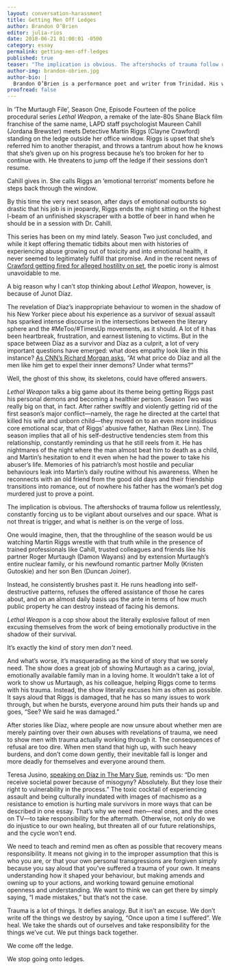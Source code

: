 ```yaml
---
layout: conversation-harassment
title: Getting Men Off Ledges
author: Brandon O’Brien
editor: julia-rios
date: 2018-06-21 01:00:01 -0500
category: essay
permalink: getting-men-off-ledges
published: true
teaser: "The implication is obvious. The aftershocks of trauma follow us relentlessly, constantly forcing us to be vigilant about ourselves and our space."
author-img: brandon-obrien.jpg
author-bio: |
  Brandon O’Brien is a performance poet and writer from Trinidad. His work has been shortlisted for the 2014 Alice Yard Prize for Art Writing and the 2014 and 2015 Small Axe Literary Competitions, and is published in _Uncanny Magazine_, _Strange Horizons_, _Reckoning_, and _New Worlds, Old Ways: Speculative Tales from the Caribbean_, among others. He is also the poetry editor of _FIYAH Magazine_.
proofread: false
---
```


In ‘The Murtaugh File’, Season One, Episode Fourteen of the police procedural series _Lethal Weapon_, a remake of the late-80s Shane Black film franchise of the same name, LAPD staff psychologist Maureen Cahill (Jordana Brewster) meets Detective Martin Riggs (Clayne Crawford) standing on the ledge outside her office window. Riggs is upset that she’s referred him to another therapist, and throws a tantrum about how he knows that she’s given up on his progress because he’s too broken for her to continue with. He threatens to jump off the ledge if their sessions don’t resume.

Cahill gives in. She calls Riggs an ‘emotional terrorist’ moments before he steps back through the window.

By this time the very next season, after days of emotional outbursts so drastic that his job is in jeopardy, Riggs ends the night sitting on the highest I-beam of an unfinished skyscraper with a bottle of beer in hand when he should be in a session with Dr. Cahill.

This series has been on my mind lately. Season Two just concluded, and while it kept offering thematic tidbits about men with histories of experiencing abuse growing out of toxicity and into emotional health, it never seemed to legitimately fulfill that promise. And in the recent news of [Crawford getting fired for alleged hostility on set](https://www.hollywoodreporter.com/live-feed/lethal-weapon-star-clayne-crawford-as-producers-scramble-recast-1109893), the poetic irony is almost unavoidable to me.

A big reason why I can’t stop thinking about _Lethal Weapon_, however, is because of Junot Díaz.

The revelation of Díaz’s inappropriate behaviour to women in the shadow of his New Yorker piece about his experience as a survivor of sexual assault has sparked intense discourse in the intersections between the literary sphere and the #MeToo/#TimesUp movements, as it should. A lot of it has been heartbreak, frustration, and earnest listening to victims. But in the space between Díaz as a survivor and Díaz as a culprit, a lot of very important questions have emerged: what does empathy look like in this instance? [As CNN’s Richard Morgan asks](https://edition.cnn.com/2018/05/08/opinions/junot-diaz-allegations-who-is-he-now-richard-morgan/index.html), “At what price do Díaz and all the men like him get to expel their inner demons? Under what terms?”

Well, the ghost of this show, its skeletons, could have offered answers.

_Lethal Weapon_ talks a big game about its theme being getting Riggs past his personal demons and becoming a healthier person. Season Two was really big on that, in fact. After rather swiftly and violently getting rid of the first season’s major conflict—namely, the rage he directed at the cartel that killed his wife and unborn child—they moved on to an even more insidious core emotional scar, that of Riggs’ abusive father, Nathan (Rex Linn). The season implies that all of his self-destructive tendencies stem from this relationship, constantly reminding us that he still reels from it. He has nightmares of the night where the man almost beat him to death as a child, and Martin’s hesitation to end it even when he had the power to take his abuser’s life. Memories of his patriarch’s most hostile and peculiar behaviours leak into Martin’s daily routine without his awareness. When he reconnects with an old friend from the good old days and their friendship transitions into romance, out of nowhere his father has the woman’s pet dog murdered just to prove a point.

The implication is obvious. The aftershocks of trauma follow us relentlessly, constantly forcing us to be vigilant about ourselves and our space. What is not threat is trigger, and what is neither is on the verge of loss.

One would imagine, then, that the throughline of the season would be us watching Martin Riggs wrestle with that truth while in the presence of trained professionals like Cahill, trusted colleagues and friends like his partner Roger Murtaugh (Damon Wayans) and by extension Murtaugh’s entire nuclear family, or his newfound romantic partner Molly (Kristen Gutoskie) and her son Ben (Duncan Joiner).

Instead, he consistently brushes past it. He runs headlong into self-destructive patterns, refuses the offered assistance of those he cares about, and on an almost daily basis ups the ante in terms of how much public property he can destroy instead of facing his demons.

_Lethal Weapon_ is a cop show about the literally explosive fallout of men excusing themselves from the work of being emotionally productive in the shadow of their survival.

It’s exactly the kind of story men _don’t_ need.

And what’s worse, it’s masquerading as the kind of story that we sorely need. The show does a great job of showing Murtaugh as a caring, jovial, emotionally available family man in a loving home. It wouldn’t take a lot of work to show us Murtaugh, as his colleague, helping Riggs come to terms with his trauma. Instead, the show literally excuses him as often as possible. It says aloud that Riggs is damaged, that he has so many issues to work through, but when he bursts, everyone around him puts their hands up and goes, “See? We said he was damaged.”

After stories like Díaz, where people are now unsure about whether men are merely painting over their own abuses with revelations of trauma, we need to show men with trauma actually working through it. The consequences of refusal are too dire. When men stand that high up, with such heavy burdens, and don’t come down gently, their inevitable fall is longer and more deadly for themselves and everyone around them.

Teresa Jusino, [speaking on Díaz in The Mary Sue](https://www.themarysue.com/junot-diaz-times-up/), reminds us: “Do men receive societal power because of misogyny? Absolutely. But they lose their right to vulnerability in the process.” The toxic cocktail of experiencing assault and being culturally inundated with images of machismo as a resistance to emotion is hurting male survivors in more ways that can be described in one essay. That’s why we need men—real ones, and the ones on TV—to take responsibility for the aftermath. Otherwise, not only do we do injustice to our own healing, but threaten all of our future relationships, and the cycle won’t end.

We need to teach and remind men as often as possible that recovery means responsibility. It means not giving in to the improper assumption that this is who you are, or that your own personal transgressions are forgiven simply because you say aloud that you’ve suffered a trauma of your own. It means understanding how it shaped your behaviour, but making amends and owning up to your actions, and working toward genuine emotional openness and understanding. We want to think we can get there by simply saying, “I made mistakes,” but that’s not the case.

Trauma is a lot of things. It defies analogy. But it isn’t an excuse. We don’t write off the things we destroy by saying, “Once upon a time I suffered”.  We heal. We take the shards out of ourselves and take responsibility for the things we’ve cut. We put things back together.

We come off the ledge.

We stop going onto ledges.
